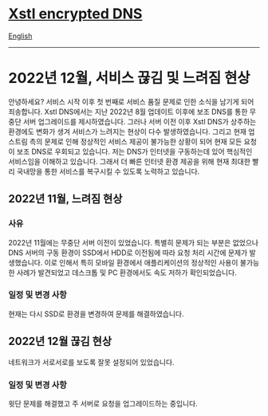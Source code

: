 # [Xstl encrypted DNS](/)

[English](/202212-outages-and-slowdowns.md)

---

# 2022년 12월, 서비스 끊김 및 느려짐 현상

안녕하세요? 서비스 시작 이후 첫 번째로 서비스 품질 문제로 인한 소식을 남기게 되어 죄송합니다.
Xstl DNS에서는 지난 2022년 8월 업데이트 이후에 보조 DNS를 통한 무중단 서버 업그레이드를 제시하였습니다.
그러나 서버 이전 이후 Xstl DNS가 상주하는 환경에도 변화가 생겨 서비스가 느려지는 현상이 다수 발생하였습니다.
그리고 현재 업스트림 측의 문제로 인해 정상적인 서비스 제공이 불가능한 상황이 되어 현재 모든 요청이 보조 DNS로 우회되고 있습니다.
저는 DNS가 인터넷을 구동하는데 있어 핵심적인 서비스임을 이해하고 있습니다.
그래서 더 빠른 인터넷 환경 제공을 위해 현재 최대한 빨리 국내망을 통한 서비스를 복구시킬 수 있도록 노력하고 있습니다.

## 2022년 11월, 느려짐 현상

### 사유

2022년 11월에는 무중단 서버 이전이 있었습니다.
특별히 문제가 되는 부분은 없었으나 DNS 서버의 구동 환경이 SSD에서 HDD로 이전됨에 따라 요청 처리 시간에 문제가 발생했습니다.
이로 인해서 특히 모바일 환경에서 애플리케이션의 정상적인 사용이 불가능한 사례가 발견되었고 데스크톱 및 PC 환경에서도 속도 저하가 확인되었습니다.

### 일정 및 변경 사항

현재는 다시 SSD로 환경을 변경하여 문제를 해결하였습니다.

## 2022년 12월 끊김 현상

네트워크가 서로서로를 보도록 잘못 설정되어 있었습니다.

### 일정 및 변경 사항

윗단 문제를 해결했고 주 서버로 요청을 업그레이드하는 중입니다.
